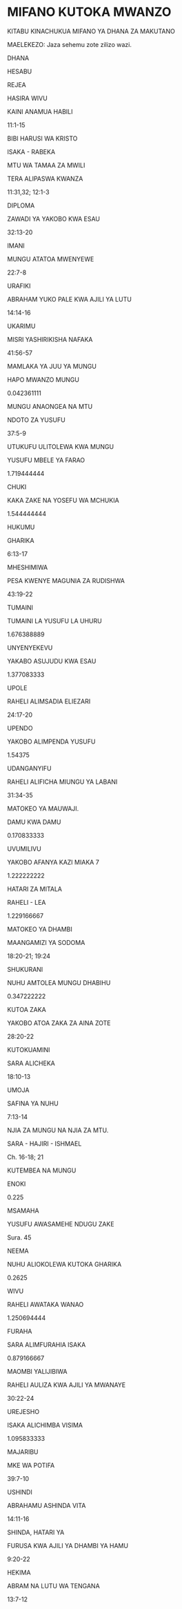 <h1><span lang='swa'>MIFANO KUTOKA MWANZO </span></h1>
<p><span lang='swa'>KITABU KINACHUKUA MIFANO YA DHANA ZA MAKUTANO </span></p>
<p><span lang='swa'>MAELEKEZO: Jaza sehemu zote zilizo wazi. </span></p>
<p><span lang='swa'>DHANA </span></p>
<p><span lang='swa'>HESABU </span></p>
<p><span lang='swa'>REJEA </span></p>
<p><span lang='swa'>HASIRA WIVU </span></p>
<p><span lang='swa'>KAINI ANAMUA HABILI </span></p>
<p><span lang='swa'>11:1-15 </span></p>
<p><span lang='swa'>BIBI HARUSI WA KRISTO </span></p>
<p><span lang='swa'>ISAKA - RABEKA </span></p>
<p><span lang='swa'>MTU WA TAMAA ZA MWILI </span></p>
<p><span lang='swa'>TERA ALIPASWA KWANZA </span></p>
<p><span lang='swa'>11:31&#44;32; 12:1-3 </span></p>
<p><span lang='swa'>DIPLOMA </span></p>
<p><span lang='swa'>ZAWADI YA YAKOBO KWA ESAU </span></p>
<p><span lang='swa'>32:13-20 </span></p>
<p><span lang='swa'>IMANI </span></p>
<p><span lang='swa'>MUNGU ATATOA MWENYEWE </span></p>
<p><span lang='swa'>22:7-8 </span></p>
<p><span lang='swa'>URAFIKI </span></p>
<p><span lang='swa'>ABRAHAM YUKO PALE KWA AJILI YA LUTU </span></p>
<p><span lang='swa'>14:14-16 </span></p>
<p><span lang='swa'>UKARIMU </span></p>
<p><span lang='swa'>MISRI YASHIRIKISHA NAFAKA </span></p>
<p><span lang='swa'>41:56-57 </span></p>
<p><span lang='swa'>MAMLAKA YA JUU YA MUNGU </span></p>
<p><span lang='swa'>HAPO MWANZO MUNGU </span></p>
<p><span lang='swa'>0.042361111 </span></p>
<p><span lang='swa'>MUNGU ANAONGEA NA MTU </span></p>
<p><span lang='swa'>NDOTO ZA YUSUFU </span></p>
<p><span lang='swa'>37:5-9 </span></p>
<p><span lang='swa'>UTUKUFU ULITOLEWA KWA MUNGU </span></p>
<p><span lang='swa'>YUSUFU MBELE YA FARAO </span></p>
<p><span lang='swa'>1.719444444 </span></p>
<p><span lang='swa'>CHUKI </span></p>
<p><span lang='swa'>KAKA ZAKE NA YOSEFU WA MCHUKIA </span></p>
<p><span lang='swa'>1.544444444 </span></p>
<p><span lang='swa'>HUKUMU </span></p>
<p><span lang='swa'>GHARIKA </span></p>
<p><span lang='swa'>6:13-17 </span></p>
<p><span lang='swa'>MHESHIMIWA </span></p>
<p><span lang='swa'>PESA KWENYE MAGUNIA ZA RUDISHWA </span></p>
<p><span lang='swa'>43:19-22 </span></p>
<p><span lang='swa'>TUMAINI </span></p>
<p><span lang='swa'>TUMAINI LA YUSUFU LA UHURU </span></p>
<p><span lang='swa'>1.676388889 </span></p>
<p><span lang='swa'>UNYENYEKEVU </span></p>
<p><span lang='swa'>YAKABO ASUJUDU KWA ESAU </span></p>
<p><span lang='swa'>1.377083333 </span></p>
<p><span lang='swa'>UPOLE </span></p>
<p><span lang='swa'>RAHELI ALIMSADIA ELIEZARI </span></p>
<p><span lang='swa'>24:17-20 </span></p>
<p><span lang='swa'>UPENDO </span></p>
<p><span lang='swa'>YAKOBO ALIMPENDA YUSUFU </span></p>
<p><span lang='swa'>1.54375 </span></p>
<p><span lang='swa'>UDANGANYIFU </span></p>
<p><span lang='swa'>RAHELI ALIFICHA MIUNGU YA LABANI </span></p>
<p><span lang='swa'>31:34-35 </span></p>
<p><span lang='swa'>MATOKEO YA MAUWAJI. </span></p>
<p><span lang='swa'>DAMU KWA DAMU </span></p>
<p><span lang='swa'>0.170833333 </span></p>
<p><span lang='swa'>UVUMILIVU </span></p>
<p><span lang='swa'>YAKOBO AFANYA KAZI MIAKA 7 </span></p>
<p><span lang='swa'>1.222222222 </span></p>
<p><span lang='swa'>HATARI ZA MITALA </span></p>
<p><span lang='swa'>RAHELI - LEA </span></p>
<p><span lang='swa'>1.229166667 </span></p>
<p><span lang='swa'>MATOKEO YA DHAMBI </span></p>
<p><span lang='swa'>MAANGAMIZI YA SODOMA </span></p>
<p><span lang='swa'>18:20-21; 19:24 </span></p>
<p><span lang='swa'>SHUKURANI </span></p>
<p><span lang='swa'>NUHU AMTOLEA MUNGU DHABIHU </span></p>
<p><span lang='swa'>0.347222222 </span></p>
<p><span lang='swa'>KUTOA ZAKA </span></p>
<p><span lang='swa'>YAKOBO ATOA ZAKA ZA AINA ZOTE </span></p>
<p><span lang='swa'>28:20-22 </span></p>
<p><span lang='swa'>KUTOKUAMINI </span></p>
<p><span lang='swa'>SARA ALICHEKA </span></p>
<p><span lang='swa'>18:10-13 </span></p>
<p><span lang='swa'>UMOJA </span></p>
<p><span lang='swa'>SAFINA YA NUHU </span></p>
<p><span lang='swa'>7:13-14 </span></p>
<p><span lang='swa'>NJIA ZA MUNGU NA NJIA ZA MTU. </span></p>
<p><span lang='swa'>SARA - HAJIRI - ISHMAEL </span></p>
<p><span lang='swa'>Ch. 16-18; 21 </span></p>
<p><span lang='swa'>KUTEMBEA NA MUNGU </span></p>
<p><span lang='swa'>ENOKI </span></p>
<p><span lang='swa'>0.225 </span></p>
<p><span lang='swa'>MSAMAHA </span></p>
<p><span lang='swa'>YUSUFU AWASAMEHE NDUGU ZAKE </span></p>
<p><span lang='swa'>Sura. 45 </span></p>
<p><span lang='swa'>NEEMA </span></p>
<p><span lang='swa'>NUHU ALIOKOLEWA KUTOKA GHARIKA </span></p>
<p><span lang='swa'>0.2625 </span></p>
<p><span lang='swa'>WIVU </span></p>
<p><span lang='swa'>RAHELI AWATAKA WANAO </span></p>
<p><span lang='swa'>1.250694444 </span></p>
<p><span lang='swa'>FURAHA </span></p>
<p><span lang='swa'>SARA ALIMFURAHIA ISAKA </span></p>
<p><span lang='swa'>0.879166667 </span></p>
<p><span lang='swa'>MAOMBI YALIJIBIWA </span></p>
<p><span lang='swa'>RAHELI AULIZA KWA AJILI YA MWANAYE </span></p>
<p><span lang='swa'>30:22-24 </span></p>
<p><span lang='swa'>UREJESHO </span></p>
<p><span lang='swa'>ISAKA ALICHIMBA VISIMA </span></p>
<p><span lang='swa'>1.095833333 </span></p>
<p><span lang='swa'>MAJARIBU </span></p>
<p><span lang='swa'>MKE WA POTIFA </span></p>
<p><span lang='swa'>39:7-10 </span></p>
<p><span lang='swa'>USHINDI </span></p>
<p><span lang='swa'>ABRAHAMU ASHINDA VITA </span></p>
<p><span lang='swa'>14:11-16 </span></p>
<p><span lang='swa'>SHINDA&#44; HATARI YA </span></p>
<p><span lang='swa'>FURUSA KWA AJILI YA DHAMBI YA HAMU </span></p>
<p><span lang='swa'>9:20-22 </span></p>
<p><span lang='swa'>HEKIMA </span></p>
<p><span lang='swa'>ABRAM NA LUTU WA TENGANA </span></p>
<p><span lang='swa'>13:7-12 </span></p></div><div id='sec-17'>
